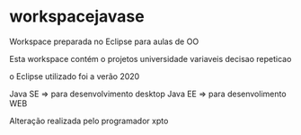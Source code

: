 # workspacejavase
Workspace preparada no Eclipse para aulas de OO

Esta workspace contém o projetos
universidade
variaveis
decisao
repeticao

o Eclipse utilizado foi a verão 2020

Java SE => para desenvolvimento desktop
Java EE => para desenvolimento WEB

Alteração realizada pelo programador xpto
